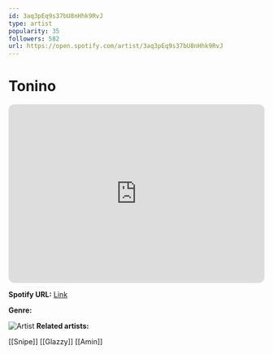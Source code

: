 ```yaml
---
id: 3aq3pEq9s37bU8nHhk9RvJ
type: artist
popularity: 35
followers: 582
url: https://open.spotify.com/artist/3aq3pEq9s37bU8nHhk9RvJ
---
```

# Tonino

<iframe style="border-radius:12px" src="https://open.spotify.com/embed/artist/3aq3pEq9s37bU8nHhk9RvJ" width="100%" height="352" frameBorder="0" allowfullscreen="" allow="autoplay; clipboard-write; encrypted-media; fullscreen; picture-in-picture" loading="lazy"></iframe>

**Spotify URL:** [Link](https://open.spotify.com/artist/3aq3pEq9s37bU8nHhk9RvJ)

**Genre:** 

![Artist](https://i.scdn.co/image/ab67616d0000b273ec86ec7ab17233eac5187921)
**Related artists:**

[[Snipe]]
[[Glazzy]]
[[Amin]]
